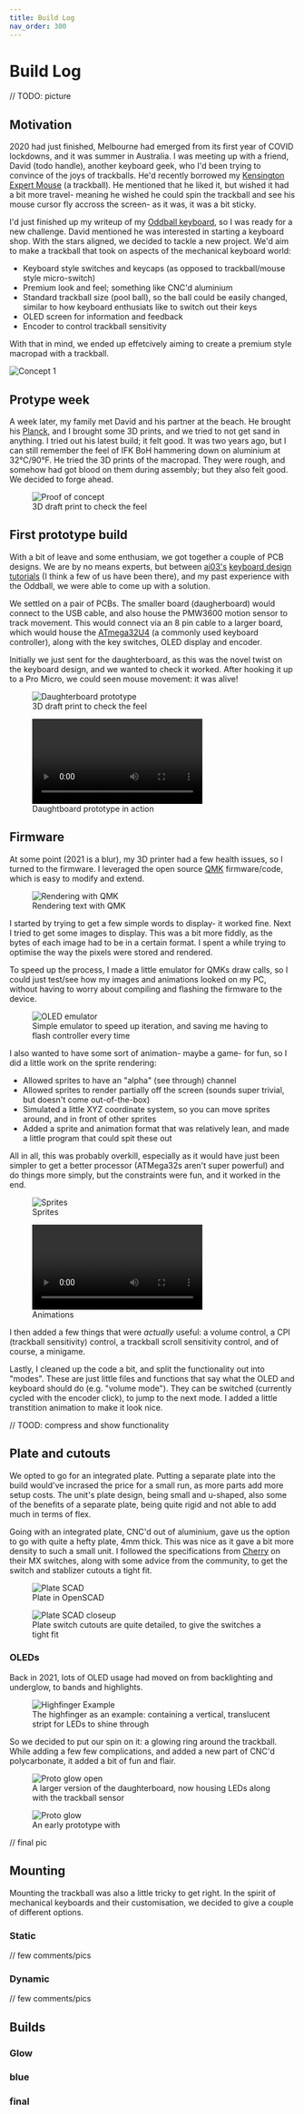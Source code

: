 ```yaml
---
title: Build Log
nav_order: 300
---
```


# Build Log

// TODO: picture

## Motivation

2020 had just finished, Melbourne had emerged from its first year of COVID lockdowns, and it was summer in Australia. I was meeting up with a friend, David (todo handle), another keyboard geek, who I'd been trying to convince of the joys of trackballs. He'd recently borrowed my [Kensington Expert Mouse](https://www.kensington.com/en-au/p/products/control/trackballs/expert-mouse-wired-trackball/) (a trackball). He mentioned that he liked it, but wished it had a bit more travel- meaning he wished he could spin the trackball and see his mouse cursor fly accross the screen- as it was, it was a bit sticky.

I'd just finished up my writeup of my [Oddball keyboard](https://atulloh.github.io/oddball/), so I was ready for a new challenge. David mentioned he was interested in starting a keyboard shop. With the stars aligned, we decided to tackle a new project. We'd aim to make a trackball that took on aspects of the mechanical keyboard world:
- Keyboard style switches and keycaps (as opposed to trackball/mouse style micro-switch)
- Premium look and feel; something like CNC'd aluminium
- Standard trackball size (pool ball), so the ball could be easily changed, similar to how keyboard enthusiats like to switch out their keys
- OLED screen for information and feedback
- Encoder to control trackball sensitivity

With that in mind, we ended up effetcively aiming to create a premium style macropad with a trackball.

![Concept 1]({{site.baseurl}}/assets/images/sketch-1.jpg)

## Protype week

A week later, my family met David and his partner at the beach. He brought his [Planck](https://olkb.com/collections/planck), and I brought some 3D prints, and we tried to not get sand in anything. I tried out his latest build; it felt good. It was two years ago, but I can still remember the feel of IFK BoH hammering down on aluminium at 32°C/90°F. He tried the 3D prints of the macropad. They were rough, and somehow had got blood on them during assembly; but they also felt good. We decided to forge ahead.

<figure>
  <img src="{{site.baseurl}}/assets/images/proof-of-concept.jpg" alt="Proof of concept"/>
  <figcaption>3D draft print to check the feel</figcaption>
</figure>

## First prototype build

With a bit of leave and some enthusiam, we got together a couple of PCB designs. We are by no means experts, but between [ai03's](https://www.instagram.com/ai03_2725/) [keyboard design tutorials](https://wiki.ai03.com/books/pcb-design) (I think a few of us have been there), and my past experience with the Oddball, we were able to come up with a solution.

We settled on a pair of PCBs. The smaller board (daugherboard) would connect to the USB cable, and also house the PMW3600 motion sensor to track movement. This would connect via an 8 pin cable to a larger board, which would house the [ATmega32U4](https://www.microchip.com/en-us/product/ATmega32U4) (a commonly used keyboard controller), along with the key switches, OLED display and encoder.

Initially we just sent for the daughterboard, as this was the novel twist on the keyboard design, and we wanted to check it worked. After hooking it up to a Pro Micro, we could seen mouse movement: it was alive!

<figure>
  <img src="{{site.baseurl}}/assets/images/daughterboard-1.jpg" alt="Daughterboard prototype"/>
  <figcaption>3D draft print to check the feel</figcaption>
</figure>

<figure>
  <video src="{{site.baseurl}}/assets/videos/daughterboard-in-action.mp4" controls preload></video>
  <figcaption>Daughtboard prototype in action</figcaption>
</figure>

## Firmware

At some point (2021 is a blur), my 3D printer had a few health issues, so I turned to the firmware. I leveraged the open source [QMK](https://qmk.fm/) firmware/code, which is easy to modify and extend.

<figure>
  <img src="{{site.baseurl}}/assets/images/oled-1.jpg" alt="Rendering with QMK"/>
  <figcaption>Rendering text with QMK</figcaption>
</figure>

I started by trying to get a few simple words to display- it worked fine. Next I tried to get some images to display. This was a bit more fiddly, as the bytes of each image had to be in a certain format. I spent a while trying to optimise the way the pixels were stored and rendered.

To speed up the process, I made a little emulator for QMKs draw calls, so I could just test/see how my images and animations looked on my PC, without having to worry about compiling and flashing the firmware to the device.

<figure>
  <img src="{{site.baseurl}}/assets/images/oled-emulator.png" alt="OLED emulator"/>
  <figcaption>Simple emulator to speed up iteration, and saving me having to flash controller every time</figcaption>
</figure>

I also wanted to have some sort of animation- maybe a game- for fun, so I did a little work on the sprite rendering:
- Allowed sprites to have an "alpha" (see through) channel
- Allowed sprites to render partially off the screen (sounds super trivial, but doesn't come out-of-the-box)
- Simulated a little XYZ coordinate system, so you can move sprites around, and in front of other sprites
- Added a sprite and animation format that was relatively lean, and made a little program that could spit these out

All in all, this was probably overkill, especially as it would have just been simpler to get a better processor (ATMega32s aren't super powerful) and do things more simply, but the constraints were fun, and it worked in the end.

<figure>
  <img src="{{site.baseurl}}/assets/images/oled-sprites.jpg" alt="Sprites"/>
  <figcaption>Sprites</figcaption>
</figure>

<figure>
  <video src="{{site.baseurl}}/assets/videos/oled-animations.mp4" controls preload></video>
  <figcaption>Animations</figcaption>
</figure>

I then added a few things that were _actually_ useful: a volume control, a CPI (trackball sensitivity) control, a trackball scroll sensitivity control, and of course, a minigame.

Lastly, I cleaned up the code a bit, and split the functionality out into "modes". These are just little files and functions that say what the OLED and keyboard should do (e.g. "volume mode"). They can be switched (currently cycled with the encoder click), to jump to the next mode. I added a little transtition animation to make it look nice.

// TOOD: compress and show functionality

## Plate and cutouts

We opted to go for an integrated plate. Putting a separate plate into the build would've incrased the price for a small run, as more parts add more setup costs. The unit's plate design, being small and u-shaped, also some of the benefits of a separate plate, being quite rigid and not able to add much in terms of flex.

Going with an integrated plate, CNC'd out of aluminium, gave us the option to go with quite a hefty plate, 4mm thick. This was nice as it gave a bit more density to such a small unit. I followed the specifications from [Cherry](https://www.cherrymx.de/en/dev.html) on their MX switches, along with some advice from the community, to get the switch and stablizer cutouts a tight fit.

<figure>
  <img src="{{site.baseurl}}/assets/images/plate-scad.png" alt="Plate SCAD"/>
  <figcaption>Plate in OpenSCAD</figcaption>
</figure>

<figure>
  <img src="{{site.baseurl}}/assets/images/plate-scad-closeup.png" alt="Plate SCAD closeup"/>
  <figcaption>Plate switch cutouts are quite detailed, to give the switches a tight fit</figcaption>
</figure>

### OLEDs

Back in 2021, lots of OLED usage had moved on from backlighting and underglow, to bands and highlights.

<figure>
  <img src="{{site.baseurl}}/assets/images/highfinger-example.jpg" alt="Highfinger Example"/>
  <figcaption>The highfinger as an example: containing a vertical, translucent stript for LEDs to shine through</figcaption>
</figure>

So we decided to put our spin on it: a glowing ring around the trackball. While adding a few few complications, and added a new part of CNC'd polycarbonate, it added a bit of fun and flair.

<figure>
  <img src="{{site.baseurl}}/assets/images/daughterboard-2.jpg" alt="Proto glow open"/>
  <figcaption>A larger version of the daughterboard, now housing LEDs along with the trackball sensor</figcaption>
</figure>

<figure>
  <img src="{{site.baseurl}}/assets/images/glow-1.jpg" alt="Proto glow"/>
  <figcaption>An early prototype with </figcaption>
</figure>

// final pic

## Mounting

Mounting the trackball was also a little tricky to get right. In the spirit of mechanical keyboards and their customisation, we decided to give a couple of different options.

### Static

// few comments/pics

### Dynamic

// few comments/pics

## Builds

### Glow

### blue

### final



